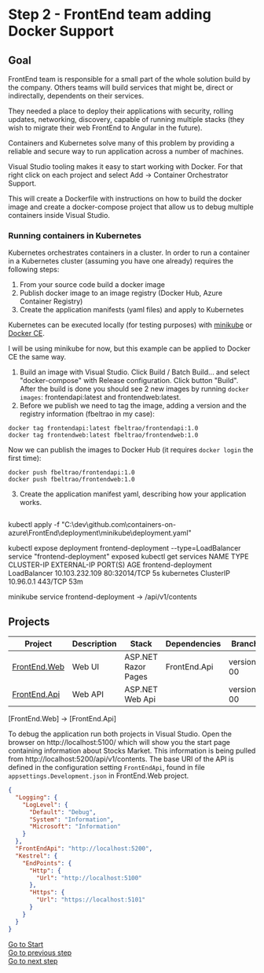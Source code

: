 # Step 2 - FrontEnd team adding Docker Support

## Goal

FrontEnd team is responsible for a small part of the whole solution build by the company. Others teams will build services that might be, direct or indirectally, dependents on their services.

They needed a place to deploy their applications with security, rolling updates, networking, discovery, capable of running multiple stacks (they wish to migrate their web FrontEnd to Angular in the future).

Containers and Kubernetes solve many of this problem by providing a reliable and secure way to run application across a number of machines.

Visual Studio tooling makes it easy to start working with Docker. For that right click on each project and select Add &rarr; Container Orchestrator Support.

This will create a Dockerfile with instructions on how to build the docker image and create a docker-compose project that allow us to debug multiple containers inside Visual Studio.

### Running containers in Kubernetes

Kubernetes orchestrates containers in a cluster. In order to run a container in a Kubernetes cluster (assuming you have one already) requires the following steps:

1. From your source code build a docker image
1. Publish docker image to an image registry (Docker Hub, Azure Container Registry)
1. Create the application manifests (yaml files) and apply to Kubernetes

Kubernetes can be executed locally (for testing purposes) with [minikube](https://kubernetes.io/docs/setup/minikube/) or [Docker CE](https://docs.docker.com/docker-for-windows/kubernetes/).

I will be using minikube for now, but this example can be applied to Docker CE the same way.

1. Build an image with Visual Studio. Click Build / Batch Build... and select "docker-compose" with Release configuration. Click button "Build". After the build is done you should see 2 new images by running ```docker images```: frontendapi:latest and frontendweb:latest.
1. Before we publish we need to tag the image, adding a version and the registry information (fbeltrao in my case):
```
docker tag frontendapi:latest fbeltrao/frontendapi:1.0
docker tag frontendweb:latest fbeltrao/frontendweb:1.0
```
Now we can publish the images to Docker Hub (it requires ```docker login``` the first time):
```
docker push fbeltrao/frontendapi:1.0
docker push fbeltrao/frontendweb:1.0
```
3. Create the application manifest yaml, describing how your application works.
```yaml
```
kubectl apply -f "C:\dev\github.com\containers-on-azure\FrontEnd\deployment\minikube\deployment.yaml"

kubectl expose deployment frontend-deployment --type=LoadBalancer
service "frontend-deployment" exposed
kubectl get services
NAME                  TYPE           CLUSTER-IP       EXTERNAL-IP   PORT(S)        AGE
frontend-deployment   LoadBalancer   10.103.232.109   <pending>     80:32014/TCP   5s
kubernetes            ClusterIP      10.96.0.1        <none>        443/TCP        53m

minikube service frontend-deployment -> /api/v1/contents



## Projects

|Project|Description|Stack|Dependencies|Branch|
|-|-|-|-|-|
|[FrontEnd.Web](https://github.com/containers-on-azure/FrontEnd)|Web UI|ASP.NET Razor Pages|FrontEnd.Api|version-00|
|[FrontEnd.Api](https://github.com/containers-on-azure/FrontEnd)|Web API|ASP.NET Web Api||version-00|

[FrontEnd.Web] &rarr; [FrontEnd.Api]

To debug the application run both projects in Visual Studio. Open the browser on http://localhost:5100/ which will show you the start page containing information about Stocks Market. This information is being pulled from http://localhost:5200/api/v1/contents. The base URI of the API is defined in the configuration setting ```FrontEndApi```, found in file ```appsettings.Development.json``` in FrontEnd.Web project.

```json
{
  "Logging": {
    "LogLevel": {
      "Default": "Debug",
      "System": "Information",
      "Microsoft": "Information"
    }
  },
  "FrontEndApi": "http://localhost:5200",
  "Kestrel": {
    "EndPoints": {
      "Http": {
        "Url": "http://localhost:5100"
      },
      "Https": {
        "Url": "https://localhost:5101"
      }
    }
  }
}
```

[Go to Start](./ReadMe.md)\
[Go to previous step](./ReadMe.md)\
[Go to next step](./Step2.md)